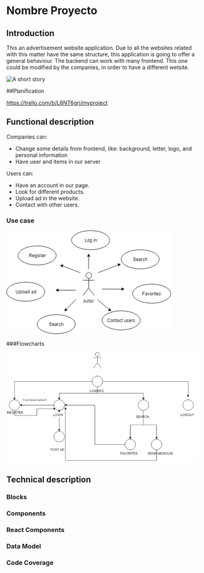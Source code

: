 # Nombre Proyecto


## Introduction

This an advertisement website application. Due to all the websites related with this matter have the same structure, this application is going to offer a general behaviour. The backend can work with many frontend. This one could be modified by the companies, in order to have a different wetsite.


![A short story]( https://img.buzzfeed.com/buzzfeed-static/static/2018-03/6/14/asset/buzzfeed-prod-fastlane-03/anigif_sub-buzz-30655-1520365370-1.gif)

##Planification

https://trello.com/b/L6NT6grj/myproject

## Functional description

Companies can:
- Change some details from frontend, like: background, letter, logo, and personal information
- Have user and items in our server

Users can: 
- Have an account in our page. 
- Look for different products.
- Upload ad in the website.
- Contact with other users.

### Use case
![A short story](img\use-case.png)

###Flowcharts

![A short story](img\flow-chart.png)


## Technical description

### Blocks

### Components


### React Components



### Data Model


### Code Coverage




